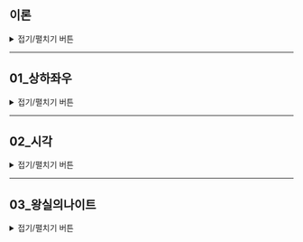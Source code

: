 ## 이론
<details>
<summary>접기/펼치기 버튼</summary>

### 구현하기 어려운 문제?
- 알고리즘은 간단한데 코드가 지나칠 만큼 길어지는 문제
- 특정 소수점 자리까지 출력해야 하는 문제
- 문자열이 입력으로 주어졌을 때 한 문자 단위로 끊어서 리스트에 넣어야 하는(파싱을 해야 하는) 문제 등
- **대체로 사소한 조건 설정이 많은 문제일수록 코드로 구현하기가 까다롭다.**

### 실제 코딩테스트에서 만나면 당황할 수 있는 구현 문제
- 프로그래밍 문법을 정확하게 숙지하지 못했거나, 라이브러리 사용 경험이 부족하면 불리하다.
- 예를 등러 파이썬으로 코테에 응시했는데 N개의 원소가 들어 있는 리스트에서 R의 원소를 뽑아 한 줄로 세우는 모든 경우(순열)을 구해야 하는 문제를 만난다면?
- 무작정 기능을 전부 작성할 수도 있다.
- 하지만 파이썬의 itertools와 같은 표준 라이브러리로 쉽게 짜는 방법도 있다.

### 구현 유형에 묶인 완전 탐색, 시뮬레이션 유형
- 완전탐색: 모든 경우의 수를 주저 없이 다 계산하는 해결 방법
- 시뮬레이션: 문제에서 제시한 알고리즘을 한 단계씩 차례대로 직접 수행해야 하는 문제 유형
- 둘 다 구현이 핵심이 되는 경우가 많다!

</details>

---

## 01_상하좌우
<details>
<summary>접기/펼치기 버튼</summary>

### 문제
![image](https://user-images.githubusercontent.com/98029695/198034743-6039f158-f9c2-4178-af7a-af596be18a30.png)

</details>

---

## 02_시각
<details>
<summary>접기/펼치기 버튼</summary>

### 문제
정수 N이 입력되면 00시 00분 00초부터 N시 59분 59초까지의 모든 시각 중에서 3이 하나라도 포함되는 모든 경우의 수를 구하는 프로그램을 작성하시오. 예를 들어 1을 입력했을 때 다음은 3이 하나라도 포함되어 있으므로 세어야 하는 시각이다.
- 00시 00분 03초
- 00시 13분 30초

반면에 다음은 3이 하나도 포함되어 있지 않으므로 세면 안 되는 시각이다.
- 00시 02분 55초
- 01시 27분 45초

### 답안 예시
```python
h = int(input())

import time
start_time = time.time() # 측정 시작

count = 0
for i in range(h+1):
    for j in range(60):
        for k in range(60):
            # 매 시각 안에 '3'이 포함되어 있다면 카운트 증가
            if '3' in str(i) + str(j) + str(k):
                count += 1

end_time = time.time()  # 측정 종료
print("time :", end_time - start_time)  # 수행 시간 출력

print(count)
```

### 문제 풀이 팁
이 문제는 모든 시각의 경우를 하나씩 모두 세서 쉽게 풀 수 있는 문제다.
하루는 00시 00분 00초부터 23시 59분 59초까지로 모든 경우는 86400가지밖에 존재하지 않기 때문이다.
즉 경우의 수가 100,000개도 되지 않으므로 파이썬 문자열 연산을 이용해 3이 시각에 포함되어 있는지 확인해도 시간 제한 2초 안에 문제를 해결할 수 있다.<br>
이러한 유형은 **완전 탐색** 유형으로 분류되기도 한다. 완전 탐색 문제 또한 구현이 중요한 대표적인 문제 유형인데, 일반적으로 완전 탐색 알고리즘은 비효율적인 시간 복잡도를 가지고 있으므로 데이터 개수가 큰 경우에 정상적으로 동작하지 않을 수 있다.<br>
그래서 일반적으로 알고리즘 문제를 풀 때는 확인(탐색)해야 할 전체 데이터의 개수가 **100만 개 이하일 때** 완전 탐색을 사용하면 적절하다.
</details>

---

## 03_왕실의나이트
<details>
<summary>접기/펼치기 버튼</summary>

### 문제
![image](https://user-images.githubusercontent.com/98029695/198034985-8e6c76ae-fdf7-4cc5-afcd-07b929c0843a.png)

나이트는 수평으로 두 칸 이동 후 수직으로 한 칸 이동하거나 수직으로 두 칸 이동 후 수평으로 한 칸 이동하는 것이 가능하다.<br>
8x8 좌표 평면상에서 나이트의 위치가 주어졌을 때 나이트가 이동할 수 있는 경우의 수를 출력하는 프로그램을 작성하시오.<br>
이때 행의 위치를 표현할 때는 1부터 8로 표현하고, 열 위치를 표현할 때에는 a부터 h로 표현한다.

### 문제 풀이 팁
'01_상하좌우' 문제에서는 dx, dy 리스트를 선언해 이동할 방향을 기록할 수 있도록 하였다.<br>
이 문제에서는 steps 변수가 dx와 dy 변수의 기능을 대신하여 수행한다. 2가지 형태 모두 자주 사용되므로 참고하자.

</details>



